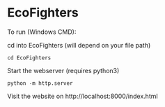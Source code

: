 # EcoFighters
To run (Windows CMD):

cd into EcoFighters (will depend on your file path)

`cd EcoFighters`

Start the webserver (requires python3)

`python -m http.server`

Visit the website on http://localhost:8000/index.html


